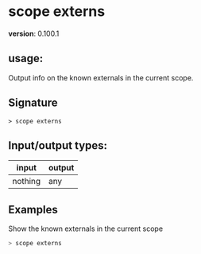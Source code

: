 # scope externs

**version**: 0.100.1

## **usage**:

Output info on the known externals in the current scope.

## Signature

`> scope externs `

## Input/output types:

| input   | output |
| ------- | ------ |
| nothing | any    |

## Examples

Show the known externals in the current scope

```bash
> scope externs
```

